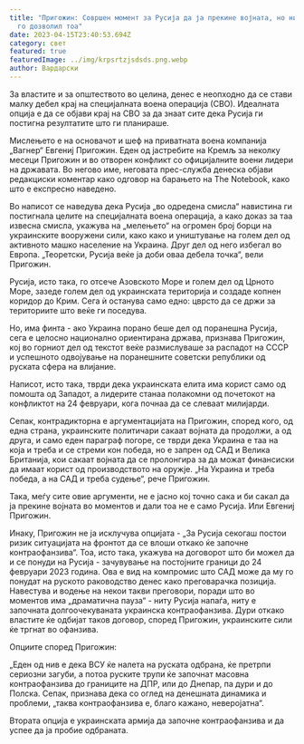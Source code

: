 ```yaml
---
title: "Пригожин: Совршен момент за Русија да ја прекине војната, но никој не би
  го дозволил тоа"
date: 2023-04-15T23:40:53.694Z
category: свет
featured: true
featuredImage: ../img/krpsrtzjsdsds.png.webp
author: Вардарски
---
```


За властите и за општеството во целина, денес е неопходно да се стави малку дебел крај на специјалната воена операција (СВО). Идеалната опција е да се објави крај на СВО за да знаат сите дека Русија ги постигна резултатите што ги планираше.

Мислењето е на основачот и шеф на приватната воена компанија „Вагнер“ Евгениј Пригожин. Еден од јастребите на Кремљ за неколку месеци Пригожин и во отворен конфликт со официјалните воени лидери на државата. Во негово име, неговата прес-служба денеска објави редакциски коментар како одговор на барањето на The Notebook, како што е експресно наведено.

Во написот се наведува дека Русија „во одредена смисла“ навистина ги постигнала целите на специјалната воена операција, а како доказ за таа извесна смисла, укажува на „мелењето“ на огромен број борци на украинските вооружени сили, како како и уништување на голем дел од активното машко население на Украина. Друг дел од него избегал во Европа. „Теоретски, Русија веќе ја доби оваа дебела точка“, вели Пригожин.

Русија, исто така, го отсече Азовското Море и голем дел од Црното Море, зазеде голем дел од украинската територија и создаде копнен коридор до Крим. Сега ѝ останува само едно: цврсто да се држи за териториите што веќе ги поседува.

Но, има финта - ако Украина порано беше дел од поранешна Русија, сега е целосно национално ориентирана држава, признава Пригожин, кој во горниот дел од текстот веќе размислуваше за распадот на СССР и успешното одвојување на поранешните советски републики од руската сфера на влијание.

Написот, исто така, тврди дека украинската елита има корист само од помошта од Западот, а лидерите станаа полакомни од почетокот на конфликтот на 24 февруари, кога почнаа да се слеваат милијарди.

Сепак, контрадикторна е аргументацијата на Пригожин, според кого, од една страна, украинските политичари сакаат војната да продолжи, а од друга, и само еден параграф погоре, се тврди дека Украина е таа на која и треба и се стреми кон победа, но е запрен од САД и Велика Британија, кои сакаат војната да се пролонгира за да можат финансиски да имаат корист од производството на оружје. „На Украина и треба победа, а на САД и треба судење“, рече Пригожин.

Така, меѓу сите овие аргументи, не е јасно кој точно сака и би сакал да ја прекине војната во моментов и дали тоа не е само Русија. Или Евгениј Пригожин.

Инаку, Пригожин не ја исклучува опцијата - „За Русија секогаш постои ризик ситуацијата на фронтот да се влоши откако ќе започне контраофанзива“. Тоа, исто така, укажува на договорот што би можел да и се понуди на Русија - зачувување на постојните граници до 24 февруари 2023 година. Ова е вид на компромис што САД може да му го понудат на руското раководство денес како преговарачка позиција. Навестува и водење на некои такви преговори, поради што во моментов има „драматична пауза“ - ниту Русија напаѓа, ниту е започната долгоочекуваната украинска контраофанзива. Дури откако властите ќе одбијат таков договор, според Пригожин, украинските сили ќе тргнат во офанзива.

Опциите според Пригожин:

„Еден од нив е дека ВСУ ќе налета на руската одбрана, ќе претрпи сериозни загуби, а потоа руските трупи ќе започнат масовна контраофанзива до границите на ДПР, или до Днепар, па дури и до Полска. Сепак, признава дека со оглед на денешната динамика и проблеми, „таква контраофанзива е, благо кажано, неверојатна“.

Втората опција е украинската армија да започне контраофанзива и да успее да ја пробие одбраната.
